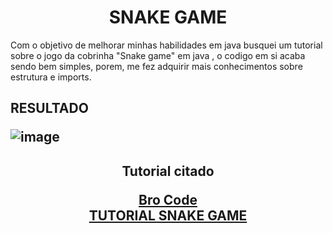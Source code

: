 <h1 align='center'>SNAKE GAME </h1>

Com o objetivo de melhorar minhas habilidades em java busquei um tutorial 
sobre o jogo da cobrinha "Snake game" em java , o codigo em si acaba sendo 
bem simples, porem, me fez adquirir mais conhecimentos sobre estrutura e 
imports.

<h2>RESULTADO
   
![image](https://user-images.githubusercontent.com/90010767/218326975-9fa42d7b-8cd7-412b-93f8-e35ba61d61aa.png)

</h2>

<h2 align='center'> Tutorial citado <br>

<a href="https://www.youtube.com/@BroCodez" >Bro Code</a> <br>
<a href="https://www.youtube.com/embed/bI6e6qjJ8JQ" >TUTORIAL SNAKE GAME</a>

   </h2>

